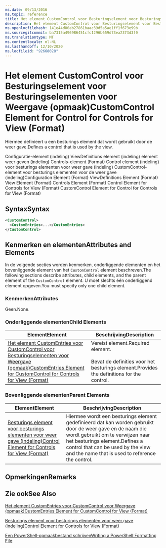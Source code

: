 ```yaml
---
ms.date: 09/13/2016
ms.topic: reference
title: Het element CustomControl voor Besturingselement voor Besturingselementen voor Weergave (opmaak)
description: Het element CustomControl voor Besturingselement voor Besturingselementen voor Weergave (opmaak)
ms.openlocfilehash: 141e44d80ab27861baac39d5a5ae1ff1f673e99b
ms.sourcegitcommit: ba7315a496986451cfc1296b659d73ea2373d3f0
ms.translationtype: MT
ms.contentlocale: nl-NL
ms.lasthandoff: 12/10/2020
ms.locfileid: "92668028"
---
```

# <a name="customcontrol-element-for-control-for-controls-for-view-format"></a><span data-ttu-id="ac1e3-103">Het element CustomControl voor Besturingselement voor Besturingselementen voor Weergave (opmaak)</span><span class="sxs-lookup"><span data-stu-id="ac1e3-103">CustomControl Element for Control for Controls for View (Format)</span></span>

<span data-ttu-id="ac1e3-104">Hiermee definieert u een besturings element dat wordt gebruikt door de weer gave.</span><span class="sxs-lookup"><span data-stu-id="ac1e3-104">Defines a control that is used by the view.</span></span>

<span data-ttu-id="ac1e3-105">Configuratie-element (indeling) ViewDefinitions element (indeling) element weer geven (indeling) Controls-element (Format) Control element (indeling) voor besturings elementen voor weer gave (indeling) CustomControl-element voor besturings elementen voor de weer gave (indeling)</span><span class="sxs-lookup"><span data-stu-id="ac1e3-105">Configuration Element (Format) ViewDefinitions Element (Format) View Element (Format) Controls Element (Format) Control Element for Controls for View (Format) CustomControl Element for Control for Controls for View (Format)</span></span>

## <a name="syntax"></a><span data-ttu-id="ac1e3-106">Syntax</span><span class="sxs-lookup"><span data-stu-id="ac1e3-106">Syntax</span></span>

```xml
<CustomControl>
  <CustomEntries>...</CustomEntries>
</CustomControl>
```

## <a name="attributes-and-elements"></a><span data-ttu-id="ac1e3-107">Kenmerken en elementen</span><span class="sxs-lookup"><span data-stu-id="ac1e3-107">Attributes and Elements</span></span>

<span data-ttu-id="ac1e3-108">In de volgende secties worden kenmerken, onderliggende elementen en het bovenliggende element van het `CustomControl` element beschreven.</span><span class="sxs-lookup"><span data-stu-id="ac1e3-108">The following sections describe attributes, child elements, and the parent element of the `CustomControl` element.</span></span> <span data-ttu-id="ac1e3-109">U moet slechts één onderliggend element opgeven.</span><span class="sxs-lookup"><span data-stu-id="ac1e3-109">You must specify only one child element.</span></span>

### <a name="attributes"></a><span data-ttu-id="ac1e3-110">Kenmerken</span><span class="sxs-lookup"><span data-stu-id="ac1e3-110">Attributes</span></span>

<span data-ttu-id="ac1e3-111">Geen.</span><span class="sxs-lookup"><span data-stu-id="ac1e3-111">None.</span></span>

### <a name="child-elements"></a><span data-ttu-id="ac1e3-112">Onderliggende elementen</span><span class="sxs-lookup"><span data-stu-id="ac1e3-112">Child Elements</span></span>

|<span data-ttu-id="ac1e3-113">Element</span><span class="sxs-lookup"><span data-stu-id="ac1e3-113">Element</span></span>|<span data-ttu-id="ac1e3-114">Beschrijving</span><span class="sxs-lookup"><span data-stu-id="ac1e3-114">Description</span></span>|
|-------------|-----------------|
|[<span data-ttu-id="ac1e3-115">Het element CustomEntries voor CustomControl voor Besturingselementen voor Weergave (opmaak)</span><span class="sxs-lookup"><span data-stu-id="ac1e3-115">CustomEntries Element for CustomControl for Controls for View (Format)</span></span>](./customentries-element-for-customcontrol-for-controls-for-view-format.md)|<span data-ttu-id="ac1e3-116">Vereist element.</span><span class="sxs-lookup"><span data-stu-id="ac1e3-116">Required element.</span></span><br /><br /> <span data-ttu-id="ac1e3-117">Bevat de definities voor het besturings element.</span><span class="sxs-lookup"><span data-stu-id="ac1e3-117">Provides the definitions for the control.</span></span>|

### <a name="parent-elements"></a><span data-ttu-id="ac1e3-118">Bovenliggende elementen</span><span class="sxs-lookup"><span data-stu-id="ac1e3-118">Parent Elements</span></span>

|<span data-ttu-id="ac1e3-119">Element</span><span class="sxs-lookup"><span data-stu-id="ac1e3-119">Element</span></span>|<span data-ttu-id="ac1e3-120">Beschrijving</span><span class="sxs-lookup"><span data-stu-id="ac1e3-120">Description</span></span>|
|-------------|-----------------|
|[<span data-ttu-id="ac1e3-121">Besturings element voor besturings elementen voor weer gave (indeling)</span><span class="sxs-lookup"><span data-stu-id="ac1e3-121">Control Element for Controls for View (Format)</span></span>](./control-element-for-controls-for-view-format.md)|<span data-ttu-id="ac1e3-122">Hiermee wordt een besturings element gedefinieerd dat kan worden gebruikt door de weer gave en de naam die wordt gebruikt om te verwijzen naar het besturings element.</span><span class="sxs-lookup"><span data-stu-id="ac1e3-122">Defines a control that can be used by the view and the name that is used to reference the control.</span></span>|

## <a name="remarks"></a><span data-ttu-id="ac1e3-123">Opmerkingen</span><span class="sxs-lookup"><span data-stu-id="ac1e3-123">Remarks</span></span>

## <a name="see-also"></a><span data-ttu-id="ac1e3-124">Zie ook</span><span class="sxs-lookup"><span data-stu-id="ac1e3-124">See Also</span></span>

[<span data-ttu-id="ac1e3-125">Het element CustomEntries voor CustomControl voor Weergave (opmaak)</span><span class="sxs-lookup"><span data-stu-id="ac1e3-125">CustomEntries Element for CustomControl for View (Format)</span></span>](./customentries-element-for-customcontrol-for-controls-for-configuration-format.md)

[<span data-ttu-id="ac1e3-126">Besturings element voor besturings elementen voor weer gave (indeling)</span><span class="sxs-lookup"><span data-stu-id="ac1e3-126">Control Element for Controls for View (Format)</span></span>](./control-element-for-controls-for-view-format.md)

[<span data-ttu-id="ac1e3-127">Een PowerShell-opmaakbestand schrijven</span><span class="sxs-lookup"><span data-stu-id="ac1e3-127">Writing a PowerShell Formatting File</span></span>](./writing-a-powershell-formatting-file.md)
